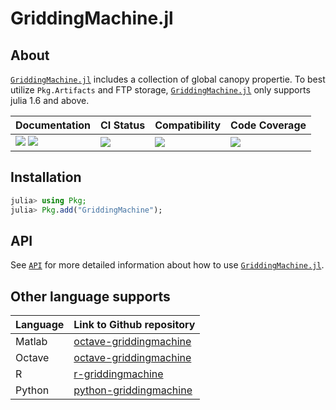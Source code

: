 # GriddingMachine.jl

<!-- Links and shortcuts -->
[gm-url]: https://github.com/CliMA/GriddingMachine.jl
[gm-api]: https://CliMA.github.io/GriddingMachine.jl/stable/API/

[dev-img]: https://img.shields.io/badge/docs-dev-blue.svg
[dev-url]: https://CliMA.github.io/GriddingMachine.jl/dev/

[rel-img]: https://img.shields.io/badge/docs-stable-blue.svg
[rel-url]: https://CliMA.github.io/GriddingMachine.jl/stable/

[st-img]: https://github.com/CliMA/GriddingMachine.jl/workflows/JuliaStable/badge.svg?branch=main
[st-url]: https://github.com/CliMA/GriddingMachine.jl/actions?query=branch%3A"main"++workflow%3A"JuliaStable"

[min-img]: https://github.com/CliMA/GriddingMachine.jl/workflows/Julia-1.6/badge.svg?branch=main
[min-url]: https://github.com/CliMA/GriddingMachine.jl/actions?query=branch%3A"main"++workflow%3A"Julia-1.6"

[cov-img]: https://codecov.io/gh/CliMA/GriddingMachine.jl/branch/main/graph/badge.svg
[cov-url]: https://codecov.io/gh/CliMA/GriddingMachine.jl

## About
[`GriddingMachine.jl`][gm-url] includes a collection of global canopy propertie. To best utilize `Pkg.Artifacts` and FTP storage, [`GriddingMachine.jl`][gm-url] only supports julia 1.6 and above.

| Documentation                                   | CI Status             | Compatibility           | Code Coverage           |
|:------------------------------------------------|:----------------------|:------------------------|:------------------------|
| [![][dev-img]][dev-url] [![][rel-img]][rel-url] | [![][st-img]][st-url] | [![][min-img]][min-url] | [![][cov-img]][cov-url] |

## Installation
```julia
julia> using Pkg;
julia> Pkg.add("GriddingMachine");
```

## API
See [`API`][gm-api] for more detailed information about how to use [`GriddingMachine.jl`][gm-url].

## Other language supports
| Language | Link to Github repository                                                   |
|:---------|:----------------------------------------------------------------------------|
| Matlab   | [octave-griddingmachine](https://github.com/Yujie-W/octave-griddingmachine) |
| Octave   | [octave-griddingmachine](https://github.com/Yujie-W/octave-griddingmachine) |
| R        | [r-griddingmachine](https://github.com/Yujie-W/r-griddingmachine)           |
|Python    | [python-griddingmachine](https://github.com/Yujie-W/python-griddingmachine) |
